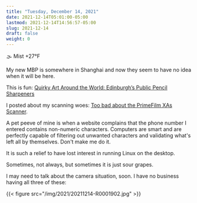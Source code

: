 ```yaml
---
title: "Tuesday, December 14, 2021"
date: 2021-12-14T05:01:00-05:00
lastmod: 2021-12-14T14:56:57-05:00
slug: 2021-12-14
draft: false
weight: 0
---
```


🌫  Mist +27°F

My new MBP is somewhere in Shanghai and now they seem to have no idea when it will be here.

This is fun: [Quirky Art Around the World: Edinburgh’s Public Pencil Sharpeners](https://medium.com/afwp/quirky-art-around-the-world-edinburghs-public-pencil-sharpeners-e599784d84ee)

I posted about my scanning woes: [Too bad about the PrimeFilm XAs Scanner](https://baty.blog/2021/too-bad-about-the-primefilm-xas-scanner/).

A pet peeve of mine is when a website complains that the phone number I entered contains non-numeric characters. Computers are smart and are perfectly capable of filtering out unwanted characters and validating what's left all by themselves. Don't make me do it.

It is such a relief to have lost interest in running Linux on the desktop.

Sometimes, not always, but sometimes it is just sour grapes.

I may need to talk about the camera situation, soon. I have no business having all three of these:

{{< figure src="/img/2021/20211214-R0001902.jpg" >}}

[//]: # "Exported with love from a post written in Org mode"
[//]: # "- https://github.com/kaushalmodi/ox-hugo"
